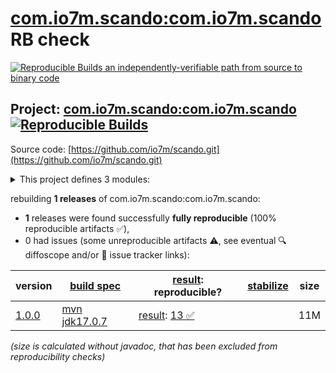 [com.io7m.scando:com.io7m.scando](https://central.sonatype.com/artifact/com.io7m.scando/com.io7m.scando/versions) RB check
=======

[![Reproducible Builds](https://reproducible-builds.org/images/logos/rb.svg) an independently-verifiable path from source to binary code](https://reproducible-builds.org/)

## Project: [com.io7m.scando:com.io7m.scando](https://central.sonatype.com/artifact/com.io7m.scando/com.io7m.scando/versions) [![Reproducible Builds](https://img.shields.io/endpoint?url=https://raw.githubusercontent.com/jvm-repo-rebuild/reproducible-central/master/content/com/io7m/scando/badge.json)](https://github.com/jvm-repo-rebuild/reproducible-central/blob/master/content/com/io7m/scando/README.md)

Source code: [https://github.com/io7m/scando.git](https://github.com/io7m/scando.git)

<details><summary>This project defines 3 modules:</summary>

* [com.io7m.scando:com.io7m.scando](https://central.sonatype.com/artifact/com.io7m.scando/com.io7m.scando/overview)
* [com.io7m.scando:com.io7m.scando.cmdline](https://central.sonatype.com/artifact/com.io7m.scando/com.io7m.scando.cmdline/overview)
* [com.io7m.scando:com.io7m.scando.tests](https://central.sonatype.com/artifact/com.io7m.scando/com.io7m.scando.tests/overview)
</details>

rebuilding **1 releases** of com.io7m.scando:com.io7m.scando:
- **1** releases were found successfully **fully reproducible** (100% reproducible artifacts :white_check_mark:),
- 0 had issues (some unreproducible artifacts :warning:, see eventual :mag: diffoscope and/or :memo: issue tracker links):

| version | [build spec](/BUILDSPEC.md) | [result](https://reproducible-builds.org/docs/jvm/): reproducible? | [stabilize](https://github.com/google/oss-rebuild/blob/main/cmd/stabilize/README.md) | size |
| -- | --------- | ------ | ------ | -- |
| [1.0.0](https://central.sonatype.com/artifact/com.io7m.scando/com.io7m.scando/1.0.0/pom) | [mvn jdk17.0.7](com.io7m.scando-1.0.0.buildspec) | [result](com.io7m.scando-1.0.0.buildinfo): [13 :white_check_mark: ](com.io7m.scando-1.0.0.buildcompare) | | 11M |

<i>(size is calculated without javadoc, that has been excluded from reproducibility checks)</i>
